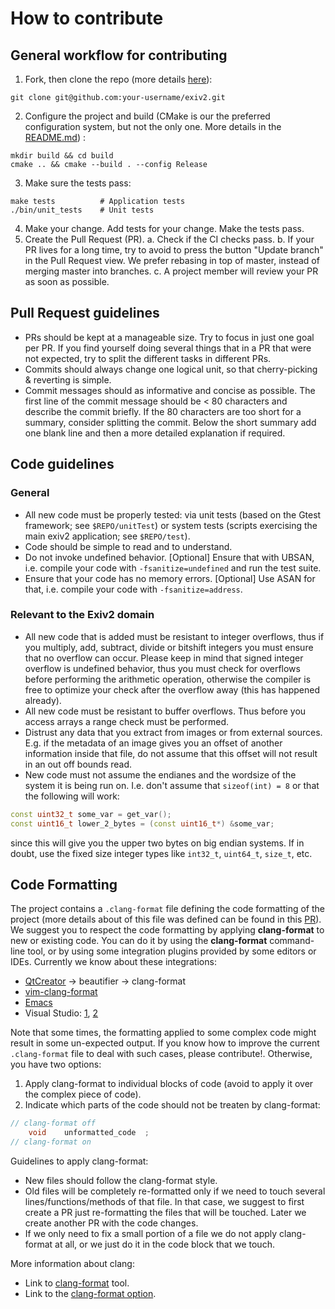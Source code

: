 # How to contribute #

## General workflow for contributing ##

1. Fork, then clone the repo (more details [here](https://guides.github.com/activities/forking/)):
```
git clone git@github.com:your-username/exiv2.git
```

2. Configure the project and build (CMake is our the preferred configuration system, but not the only one. More details in the [README.md](README.md)) :
```
mkdir build && cd build
cmake .. && cmake --build . --config Release
```

3. Make sure the tests pass:
```
make tests          # Application tests
./bin/unit_tests    # Unit tests
```

4. Make your change. Add tests for your change. Make the tests pass.
5. Create the Pull Request (PR).
    a. Check if the CI checks pass.
    b. If your PR lives for a long time, try to avoid to press the button "Update branch" in the Pull Request view. We prefer rebasing in top of master, instead of merging master into branches.
    c. A project member will review your PR as soon as possible.

## Pull Request guidelines
- PRs should be kept at a manageable size. Try to focus in just one goal per PR. If you find yourself doing several things that in a PR that were not expected, try to split the different tasks in different PRs.
- Commits should always change one logical unit, so that cherry-picking & reverting is simple.
- Commit messages should as informative and concise as possible. The first line of the commit message should be < 80 characters and describe the commit briefly. If the 80 characters are too short for a summary, consider splitting the commit. Below the short summary add one blank line and then a more detailed explanation if required.

## Code guidelines ##
### General ###
- All new code must be properly tested: via unit tests (based on the Gtest framework; see `$REPO/unitTest`) or system tests (scripts exercising the main exiv2 application; see `$REPO/test`).
- Code should be simple to read and to understand.
- Do not invoke undefined behavior. [Optional] Ensure that with UBSAN, i.e. compile your code with `-fsanitize=undefined` and run the test suite.
- Ensure that your code has no memory errors. [Optional] Use ASAN for that, i.e. compile your code with `-fsanitize=address`.

### Relevant to the Exiv2 domain ###
- All new code that is added must be resistant to integer overflows, thus if you multiply, add, subtract, divide or bitshift integers you must ensure that no overflow can occur. Please keep in mind that signed integer overflow is undefined behavior, thus you must check for overflows before performing the arithmetic operation, otherwise the compiler is free to optimize your check after the overflow away (this has happened already).
- All new code must be resistant to buffer overflows. Thus before you access arrays a range check must be performed.
- Distrust any data that you extract from images or from external sources. E.g. if the metadata of an image gives you an offset of another information inside that file, do not assume that this offset will not result in an out off bounds read.
- New code must not assume the endianes and the wordsize of the system it is being run on. I.e. don't assume that  `sizeof(int) = 8` or that the following will work:
```cpp
const uint32_t some_var = get_var();
const uint16_t lower_2_bytes = (const uint16_t*) &some_var;
```
since this will give you the upper two bytes on big endian systems.
If in doubt, use the fixed size integer types like `int32_t`, `uint64_t`, `size_t`, etc.


## Code Formatting ##
The project contains a `.clang-format` file defining the code formatting of the project (more details about of this file was defined can be found in this [PR](https://github.com/Exiv2/exiv2/pull/152)). We suggest you to respect the code formatting by applying **clang-format** to new or existing code. You can do it by using the **clang-format** command-line tool, or by using some integration plugins provided by some editors or IDEs. Currently we know about these integrations:
- [QtCreator](http://doc.qt.io/qtcreator/creator-beautifier.html) -> beautifier -> clang-format
- [vim-clang-format](https://github.com/rhysd/vim-clang-format)
- [Emacs](https://clang.llvm.org/docs/ClangFormat.html#emacs-integration)
- Visual Studio: [1](http://clang.llvm.org/docs/ClangFormat.html#visual-studio-integration), [2](https://marketplace.visualstudio.com/items?itemName=xaver.clang-format)

Note that some times, the formatting applied to some complex code might result in some un-expected output. If you know how to improve the current `.clang-format` file to deal with such cases, please contribute!. Otherwise, you have two options:
1. Apply clang-format to individual blocks of code (avoid to apply it over the complex piece of code).
2. Indicate which parts of the code should not be treaten by clang-format:
```cpp
// clang-format off
    void    unformatted_code  ;
// clang-format on
```

Guidelines to apply clang-format:

- New files should follow the clang-format style.
- Old files will be completely re-formatted only if we need to touch several lines/functions/methods of that file. In that case, we suggest to first create a PR just re-formatting the files that will be touched. Later we create another PR with the code changes.
- If we only need to fix a small portion of a file we do not apply clang-format at all, or we just do it in the code block that we touch.

More information about clang:
- Link to [clang-format](https://clang.llvm.org/docs/ClangFormat.html) tool.
- Link to the [clang-format option](https://clang.llvm.org/docs/ClangFormatStyleOptions.html).
